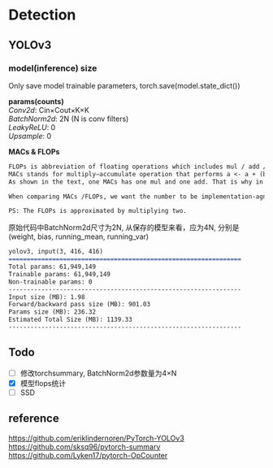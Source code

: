 # Detection  

## YOLOv3  

### model(inference) size  

Only save model trainable parameters, torch.save(model.state_dict())  

**params(counts)**  
*Conv2d*: Cin×Cout×K×K  
*BatchNorm2d*: 2N (N is conv filters)  
*LeakyReLU*: 0  
*Upsample*: 0

**MACs & FLOPs**  
```markdown
FLOPs is abbreviation of floating operations which includes mul / add / div ... etc.
MACs stands for multiply–accumulate operation that performs a <- a + (b x c).
As shown in the text, one MACs has one mul and one add. That is why in many places FLOPs is nearly two times as MACs.

When comparing MACs /FLOPs, we want the number to be implementation-agnostic and as general as possible. Therefore in THOP, we only consider the number of multiplications and ignore all other operations.

PS: The FLOPs is approximated by multiplying two.
```



原始代码中BatchNorm2d尺寸为2N, 从保存的模型来看，应为4N, 分别是(weight, bias, running_mean, running_var)

```markdown
yolov3, input(3, 416, 416)
================================================================
Total params: 61,949,149
Trainable params: 61,949,149
Non-trainable params: 0
----------------------------------------------------------------
Input size (MB): 1.98
Forward/backward pass size (MB): 901.03
Params size (MB): 236.32
Estimated Total Size (MB): 1139.33
----------------------------------------------------------------
```

## Todo  

- [ ] 修改torchsummary, BatchNorm2d参数量为4×N  
- [x] 模型flops统计
- [ ] SSD

## reference  

<https://github.com/eriklindernoren/PyTorch-YOLOv3>  
<https://github.com/sksq96/pytorch-summary>  
<https://github.com/Lyken17/pytorch-OpCounter>  
